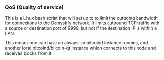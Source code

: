 ### QoS (Quality of service) ###

This is a Linux bash script that will set up tc to limit the outgoing bandwidth for connections to the Demystify network. It limits outbound TCP traffic with a source or destination port of 9999, but not if the destination IP is within a LAN.

This means one can have an always-on bitcoind instance running, and another local bitcoind/bitcoin-qt instance which connects to this node and receives blocks from it.
